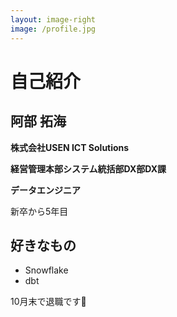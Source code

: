 ```yaml
---
layout: image-right
image: /profile.jpg
---
```


# 自己紹介

## 阿部 拓海

**株式会社USEN ICT Solutions**

**経営管理本部システム統括部DX部DX課**

**データエンジニア**

新卒から5年目

## 好きなもの

- Snowflake
- dbt

10月末で退職です👏
